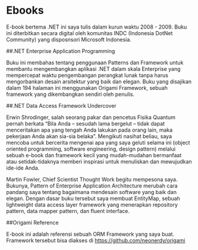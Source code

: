 # Ebooks

E-book bertema .NET ini saya tulis dalam kurun waktu 2008 - 2009. Buku ini diterbitkan secara digital oleh komunitas INDC (Indonesia 
DotNet Community) yang disposnsori Microsoft Indonesia.

##.NET Enterprise Application Programming

Buku ini membahas tentang penggunaan Patterns dan Framework untuk membantu mengembangkan aplikasi .NET dalam skala Enterprise 
yang mempercepat waktu pengembangan perangkat lunak tanpa harus mengorbankan desain arsitektur yang baik dan elegan.
Buku yang disajikan dalam 194 halaman ini menggunakan Origami Framework, sebuah framework yang dikembangkan sendiri oleh penulis. 


##.NET Data Access Framework Undercover

Erwin Shrodinger, salah seorang pakar dan pencetus Fisika Quantum pernah berkata “Bila Anda – sesudah lama bergelut – tidak dapat
menceritakan apa yang tengah Anda lakukan pada orang lain, maka pekerjaan Anda akan sia-sia belaka”. Mengikuti nasihat beliau, 
saya mencoba untuk bercerita mengenai apa yang saya geluti selama ini (object oriented programming, software engineering, design pattern)
melalui sebuah e-book dan framework kecil yang mudah-mudahan bermanfaat atau setidak-tidaknya memberi inspirasi untuk menuliskan 
dan mewujudkan ide-ide Anda.

Martin Fowler, Chief Scientist Thought Work begitu mempesona saya. Bukunya, Pattern of Enterprise Application Architecture merubah 
cara pandang saya tentang bagaimana mendesain software yang baik dan elegan. Dengan dasar buku tersebut saya membuat EntityMap, 
sebuah lightweight data access layer framework yang menerapkan repository pattern, data mapper pattern, dan fluent interface. 


##Origami Reference

E-book ini adalah referensi sebuah ORM Framework yang saya buat. Framework tersebut bisa diakses di https://github.com/neonerdy/origami

